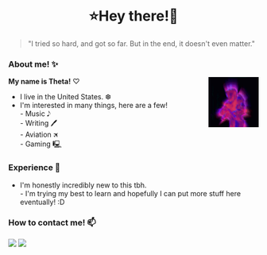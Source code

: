 
<h1 align="center">⭐Hey there!🌌</h1>

> "I tried so hard, and got so far. But in the end, it doesn't even matter."

### About me! ✨
<img align="right" alt="it's me, theta!" src="epsthetagif.gif" width="20%" height="auto" /> **My name is Theta!** ♡ <br>
- I live in the United States. ❆ <br>
- I'm interested in many things, here are a few!<br> - Music 𝅘𝅥𝅮<br>- Writing 🖊<br>- Aviation 🛪<br>- Gaming 🖳




### Experience 📌

- I'm honestly incredibly new to this tbh. <br>- I'm trying my best to learn and hopefully I can put more stuff here eventually! :D

### How to contact me! 📫

![](https://dcbadge.vercel.app/api/shield/216404071253278720?theme=gray&compact=true&logoColor=ab6afe) <a href="https://www.thetaa.rf.gd">
    <img src="https://img.shields.io/badge/website-000000?style=for-the-badge&logo=About.me&logoColor=ab6afe" />
